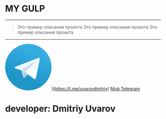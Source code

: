 # MY GULP
---
>Это пример описания проекта
>Это пример описания проекта
>Это пример описания проекта
---
![Мой Telegram](https://raw.githubusercontent.com/DmitryUvarov/gulp/ac8e496d2338627003124b2280a4c77536c6feaa/telegram.svg "Написать в Telegram")](https://t.me/uvarovdmitriy) [Мой Telegram](https://t.me/uvarovdmitriy)

# developer: Dmitriy Uvarov